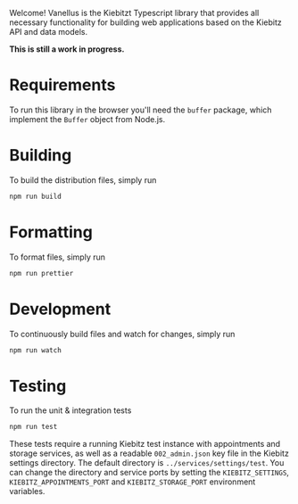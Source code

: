 Welcome! Vanellus is the Kiebitzt Typescript library that provides
all necessary functionality for building web applications based on
the Kiebitz API and data models.

**This is still a work in progress.**

# Requirements

To run this library in the browser you'll need the `buffer` package, which implement the `Buffer` object from Node.js.

# Building

To build the distribution files, simply run

```bash
npm run build
```

# Formatting

To format files, simply run

```bash
npm run prettier
```

# Development

To continuously build files and watch for changes, simply run

```bash
npm run watch
```

# Testing

To run the unit & integration tests

```bash
npm run test
```

These tests require a running Kiebitz test instance with appointments and storage services, as well as a readable `002_admin.json` key file in the Kiebitz settings directory. The default directory is `../services/settings/test`. You can change the directory and service ports by setting the `KIEBITZ_SETTINGS`, `KIEBITZ_APPOINTMENTS_PORT` and `KIEBITZ_STORAGE_PORT` environment variables.
